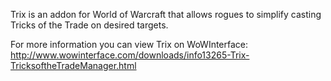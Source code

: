 Trix is an addon for World of Warcraft that allows rogues to simplify casting Tricks of the Trade on desired targets.

For more information you can view Trix on WoWInterface: http://www.wowinterface.com/downloads/info13265-Trix-TricksoftheTradeManager.html

